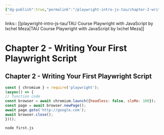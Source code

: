 ```yaml
---
{"dg-publish":true,"permalink":"/playwright-intro-js-tau/chapter-2-writing-your-first-playwright-script/","tags":["playwright"],"created":"","updated":""}
---
```


links:: [[playwright-intro-js-tau/TAU Course Playwright with JavaScript by Ixchel Meza\|TAU Course Playwright with JavaScript by Ixchel Meza]]

# Chapter 2 - Writing Your First Playwright Script

## Chapter 2 - Writing Your First Playwright Script

```js
const { chromium } = require('playwright');
(async() => {
// function code
const browser = await chromium.launch({headless: false, sloMo: 100});
const page = await browser.newPage();
await page.goto('http://google.com');
await browser.close();
})();


```

```shell
node first.js
```